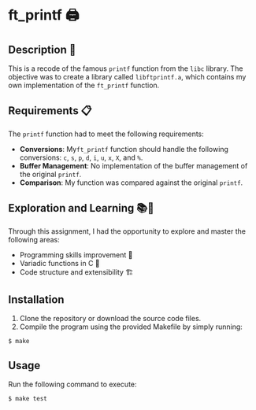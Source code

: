 # ft_printf 🖨️

## Description 📝

This is a recode of the famous `printf` function from the `libc` library. 
The objective was to create a library called `libftprintf.a`, which contains my own implementation of the `ft_printf` function.

## Requirements 📋

The `printf` function had to meet the following requirements:

- **Conversions**: My`ft_printf` function should handle the following conversions: `c`, `s`, `p`, `d`, `i`, `u`, `x`, `X`, and `%`.
- **Buffer Management**: No implementation of the buffer management of the original `printf`.
- **Comparison**: My function was compared against the original `printf`.

## Exploration and Learning 📚🌱

Through this assignment, I had the opportunity to explore and master the following areas:

- Programming skills improvement 💪
- Variadic functions in C 🌟
- Code structure and extensibility 🏗️

## Installation
1. Clone the repository or download the source code files.
2. Compile the program using the provided Makefile by simply running:

```$ make```


## Usage
Run the following command to execute:

```$ make test```

